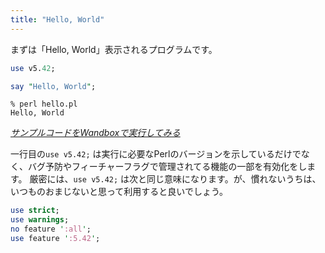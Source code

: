 ```yaml
---
title: "Hello, World"
---
```


まずは「Hello, World」表示されるプログラムです。

```perl:hello.pl
use v5.42;

say "Hello, World";
```

```shell
% perl hello.pl
Hello, World
```

*[サンプルコードをWandboxで実行してみる](https://wandbox.org/permlink/Aj3kwfQzRHlafG72)*

一行目の`use v5.42;` は実行に必要なPerlのバージョンを示しているだけでなく、バグ予防やフィーチャーフラグで管理されてる機能の一部を有効化をします。
厳密には、`use v5.42;` は次と同じ意味になります。が、慣れないうちは、いつものおまじないと思って利用すると良いでしょう。

```perl
use strict;
use warnings;
no feature ':all';
use feature ':5.42';
```

